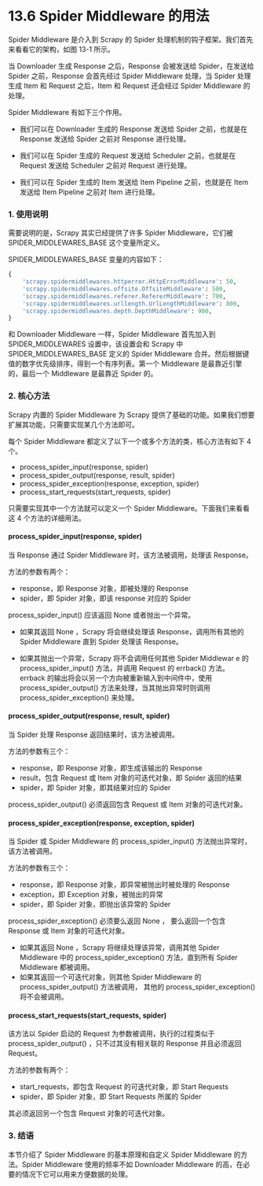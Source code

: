 # 13.6 Spider Middleware 的用法

Spider Middleware 是介入到 Scrapy 的 Spider 处理机制的钩子框架。我们首先来看看它的架构，如图 13-1 所示。

当 Downloader 生成 Response 之后，Response 会被发送给 Spider，在发送给 Spider 之前，Response 会首先经过 Spider Middleware 处理，当 Spider 处理生成 Item 和 Request 之后，Item 和 Request 还会经过 Spider Middleware 的处理。

Spider Middleware 有如下三个作用。

* 我们可以在 Downloader 生成的 Response 发送给 Spider 之前，也就是在 Response 发送给 Spider 之前对 Response 进行处理。

* 我们可以在 Spider 生成的 Request 发送给 Scheduler 之前，也就是在 Request 发送给 Scheduler 之前对 Request 进行处理。

* 我们可以在 Spider 生成的 Item 发送给 Item Pipeline 之前，也就是在 Item 发送给 Item Pipeline 之前对 Item 进行处理。

### 1. 使用说明

需要说明的是，Scrapy 其实已经提供了许多 Spider Middleware，它们被 SPIDER_MIDDLEWARES_BASE 这个变量所定义。

SPIDER_MIDDLEWARES_BASE 变量的内容如下：

```python
{
    'scrapy.spidermiddlewares.httperror.HttpErrorMiddleware': 50,
    'scrapy.spidermiddlewares.offsite.OffsiteMiddleware': 500,
    'scrapy.spidermiddlewares.referer.RefererMiddleware': 700,
    'scrapy.spidermiddlewares.urllength.UrlLengthMiddleware': 800,
    'scrapy.spidermiddlewares.depth.DepthMiddleware': 900,
}
```

和 Downloader Middleware 一样，Spider Middleware 首先加入到 SPIDER_MIDDLEWARES 设置中，该设置会和 Scrapy 中 SPIDER_MIDDLEWARES_BASE 定义的 Spider Middleware 合并。然后根据键值的数字优先级排序，得到一个有序列表。第一个 Middleware 是最靠近引擎的，最后一个 Middleware 是最靠近 Spider 的。

### 2. 核心方法

Scrapy 内置的 Spider Middleware 为 Scrapy 提供了基础的功能。如果我们想要扩展其功能，只需要实现某几个方法即可。

每个 Spider Middleware 都定义了以下一个或多个方法的类，核心方法有如下 4 个。

* process_spider_input(response, spider)
* process_spider_output(response, result, spider)
* process_spider_exception(response, exception, spider)
* process_start_requests(start_requests, spider)

只需要实现其中一个方法就可以定义一个 Spider Middleware。下面我们来看看这 4 个方法的详细用法。

#### process_spider_input(response, spider)

当 Response 通过 Spider Middleware 时，该方法被调用，处理该 Response。

方法的参数有两个：
* response，即 Response 对象，即被处理的 Response
* spider，即 Spider 对象，即该 response 对应的 Spider

process_spider_input() 应该返回 None 或者抛出一个异常。

* 如果其返回 None ，Scrapy 将会继续处理该 Response，调用所有其他的 Spider Middleware 直到 Spider 处理该 Response。

* 如果其抛出一个异常，Scrapy 将不会调用任何其他 Spider Middlewar e 的 process_spider_input() 方法，并调用 Request 的 errback() 方法。 errback 的输出将会以另一个方向被重新输入到中间件中，使用 process_spider_output() 方法来处理，当其抛出异常时则调用 process_spider_exception() 来处理。

#### process_spider_output(response, result, spider)

当 Spider 处理 Response 返回结果时，该方法被调用。

方法的参数有三个：
* response，即 Response 对象，即生成该输出的 Response
* result，包含 Request 或 Item 对象的可迭代对象，即 Spider 返回的结果
* spider，即 Spider 对象，即其结果对应的 Spider

process_spider_output() 必须返回包含 Request 或 Item 对象的可迭代对象。

#### process_spider_exception(response, exception, spider)

当 Spider 或 Spider Middleware 的 process_spider_input() 方法抛出异常时， 该方法被调用。

方法的参数有三个：

* response，即 Response 对象，即异常被抛出时被处理的 Response
* exception，即 Exception 对象，被抛出的异常
* spider，即 Spider 对象，即抛出该异常的 Spider

process_spider_exception() 必须要么返回 None ， 要么返回一个包含 Response 或 Item 对象的可迭代对象。

* 如果其返回 None ，Scrapy 将继续处理该异常，调用其他 Spider Middleware 中的 process_spider_exception() 方法，直到所有 Spider Middleware 都被调用。
* 如果其返回一个可迭代对象，则其他 Spider Middleware 的 process_spider_output() 方法被调用， 其他的 process_spider_exception() 将不会被调用。

#### process_start_requests(start_requests, spider)

该方法以 Spider 启动的 Request 为参数被调用，执行的过程类似于 process_spider_output() ，只不过其没有相关联的 Response 并且必须返回 Request。

方法的参数有两个：
* start_requests，即包含 Request 的可迭代对象，即 Start Requests
* spider，即 Spider 对象，即 Start Requests 所属的 Spider

其必须返回另一个包含 Request 对象的可迭代对象。

### 3. 结语

本节介绍了 Spider Middleware 的基本原理和自定义 Spider Middleware 的方法。Spider Middleware 使用的频率不如 Downloader Middleware 的高，在必要的情况下它可以用来方便数据的处理。